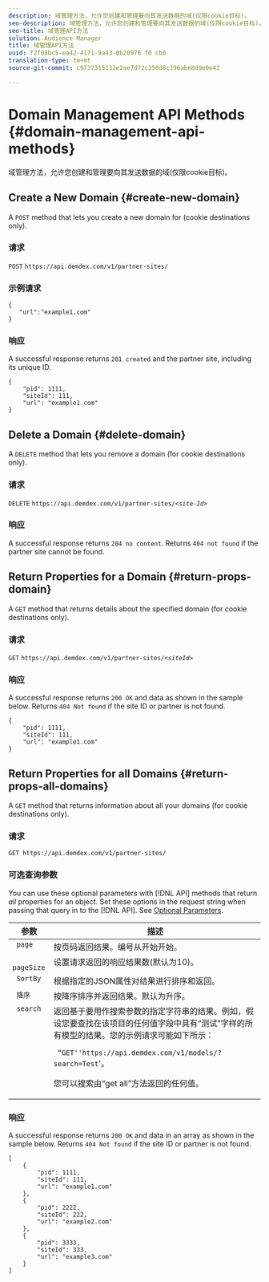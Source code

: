 ```yaml
---
description: 域管理方法，允许您创建和管理要向其发送数据的域(仅限cookie目标)。
seo-description: 域管理方法，允许您创建和管理要向其发送数据的域(仅限cookie目标)。
seo-title: 域管理API方法
solution: Audience Manager
title: 域管理API方法
uuid: f2f08bc5-ea42-4171-9a43-0b20976 f0 cb0
translation-type: tm+mt
source-git-commit: c9737315132e2ae7d72c250d8c196abe8d9e0e43

---
```



# Domain Management API Methods {#domain-management-api-methods}

域管理方法，允许您创建和管理要向其发送数据的域(仅限cookie目标)。

<!-- c_partner_site.xml -->

## Create a New Domain {#create-new-domain}

A `POST` method that lets you create a new domain for (cookie destinations only).

<!-- r_post_new_partner_site.xml -->

### 请求

`POST` `https://api.demdex.com/v1/partner-sites/`

### 示例请求

```
{
   "url":"example1.com"
}
```

### 响应

A successful response returns `201 created` and the partner site, including its unique ID.

```
{
    "pid": 1111,
    "siteId": 111,
    "url": "example1.com"
}
```

## Delete a Domain {#delete-domain}

A `DELETE` method that lets you remove a domain (for cookie destinations only).

<!-- r_delete_partner_site.xml -->

### 请求

`DELETE` `https://api.demdex.com/v1/partner-sites/`*`<site-Id>`*

### 响应

A successful response returns `204 no content`. Returns `404 not found` if the partner site cannot be found.

## Return Properties for a Domain {#return-props-domain}

A `GET` method that returns details about the specified domain (for cookie destinations only).

<!-- r_get_partner_site.xml -->

### 请求

`GET` `https://api.demdex.com/v1/partner-sites/`*`<siteId>`*

### 响应

A successful response returns `200 OK` and data as shown in the sample below. Returns `404 Not found` if the site ID or partner is not found.

```
{
    "pid": 1111,
    "siteId": 111,
    "url": "example1.com"
}
```

## Return Properties for all Domains {#return-props-all-domains}

A `GET` method that returns information about all your domains (for cookie destinations only).

<!-- r_get_partner_sites.xml -->

### 请求

`GET https://api.demdex.com/v1/partner-sites/`

### 可选查询参数

You can use these optional parameters with [!DNL API] methods that return *all* properties for an object. Set these options in the request string when passing that query in to the [!DNL API]. See [Optional Parameters](../../api/rest-api-main/aam-api-getting-started.md#optional-api-query-parameters).

<table id="table_B05A8EE22C9A4C72B84A8479E1AB7D0A"> 
 <thead> 
  <tr> 
   <th colname="col1" class="entry"> 参数 </th> 
   <th colname="col2" class="entry"> 描述 </th> 
  </tr>
 </thead>
 <tbody> 
  <tr valign="top"> 
   <td colname="col1"><code> page</code> </td> 
   <td colname="col2"> 按页码返回结果。编号从开始开始。 </td> 
  </tr> 
  <tr valign="top"> 
   <td colname="col1"><code> pageSize</code> </td> 
   <td colname="col2"> 设置请求返回的响应结果数(默认为10)。 </td>
  </tr>
  <tr valign="top"> 
   <td colname="col1"><code> SortBy</code> </td> 
   <td colname="col2"> 根据指定的JSON属性对结果进行排序和返回。 </td>
  </tr>
  <tr valign="top"> 
   <td colname="col1"><code> 降序</code> </td>
   <td colname="col2"> 按降序排序并返回结果。默认为升序。 </td>
  </tr>
  <tr valign="top">
   <td colname="col1"><code> search</code> </td>
   <td colname="col2">返回基于要用作搜索参数的指定字符串的结果。例如，假设您要查找在该项目的任何值字段中具有“测试”字样的所有模型的结果。您的示例请求可能如下所示： <p><code> “GET''https://api.demdex.com/v1/models/?search=Test</code>'。 </p> <p>您可以搜索由“get all”方法返回的任何值。 </p> </td>
  </tr> 
 </tbody> 
</table>

### 响应

A successful response returns `200 OK` and data in an array as shown in the sample below. Returns `404 Not found` if the site ID or partner is not found.

```
[
    {
        "pid": 1111,
        "siteId": 111,
        "url": "example1.com"
    },
    {
        "pid": 2222,
        "siteId": 222,
        "url": "example2.com"
    },
    {
        "pid": 3333,
        "siteId": 333,
        "url": "example3.com"
    }
]
```
